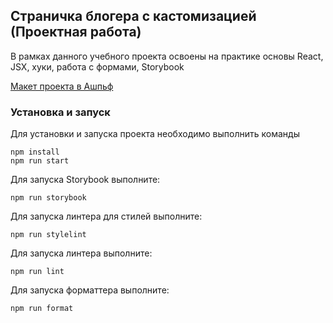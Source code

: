 ## Страничка блогера с кастомизацией (Проектная работа)

В рамках данного учебного проекта освоены на практике основы React, JSX, хуки, работа с формами, Storybook 

[Макет проекта в Ашпьф](https://www.figma.com/file/FEeiiGLOsE7ktXbPpBxYoD/Custom-dropdown?type=design&node-id=0%3A1&mode=design&t=eXRJnWC6Xsuw0qR4-1)

### Установка и запуск

Для установки и запуска проекта необходимо выполнить команды

```
npm install
npm run start
```

Для запуска Storybook выполните:

```
npm run storybook
```

Для запуска линтера для стилей выполните:

```
npm run stylelint
```

Для запуска линтера выполните:

```
npm run lint
```

Для запуска форматтера выполните:

```
npm run format
```
